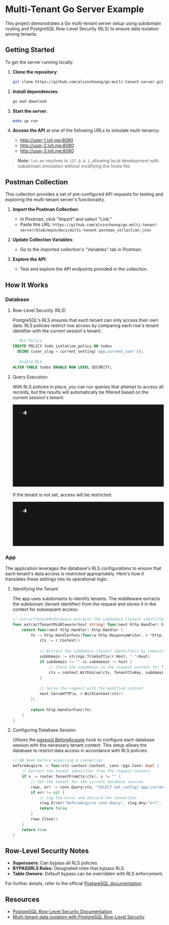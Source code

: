 # Multi-Tenant Go Server Example

This project demonstrates a Go multi-tenant server setup using subdomain routing and PostgreSQL Row-Level Security (RLS) to ensure data isolation among tenants.

## Getting Started

To get the server running locally:

1. **Clone the repository**:

    ```sh
    git clone https://github.com/alvinchoong/go-multi-tenant-server.git
    ```

2. **Install dependencies**:

    ```sh
    go mod download
    ```

3. **Start the server**:

    ```sh
    make up run
    ```

4. **Access the API** at one of the following URLs to simulate multi-tenancy:
    - <http://user-1.lvh.me:8080>
    - <http://user-2.lvh.me:8080>
    - <http://user-3.lvh.me:8080>

> **Note:** `lvh.me` resolves to `127.0.0.1`, allowing local development with subdomain simulation without modifying the hosts file.

## Postman Collection

This collection provides a set of pre-configured API requests for testing and exploring the multi-tenant server's functionality.

1. **Import the Postman Collection**:
   - In Postman, click "Import" and select "Link."
   - Paste this URL:
   `https://github.com/alvinchoong/go-multi-tenant-server/blob/main/docs/multi-tenant.postman_collection.json`

2. **Update Collection Variables**:
   - Go to the imported collection's "Variables" tab in Postman.

3. **Explore the API**:
   - Test and explore the API endpoints provided in the collection.

## How It Works

### Database

1. Row-Level Security (RLS)

    PostgreSQL's RLS ensures that each tenant can only access their own data. RLS policies restrict row access by comparing each row's tenant identifier with the current session's tenant:

    ```sql
    -- RLS Policy
    CREATE POLICY todo_isolation_policy ON todos
      USING (user_slug = current_setting('app.current_user'));

    -- Enable RLS
    ALTER TABLE todos ENABLE ROW LEVEL SECURITY;
    ```

2. Query Execution:

    With RLS policies in place, you can run queries that attempt to access all records, but the results will automatically be filtered based on the current session's tenant:

    ![PSQL Query Success](docs/psql.gif)

    If the tenant is not set, access will be restricted:

    ![PSQL Query Error](docs/psql-error.gif)

### App

The application leverages the database's RLS configurations to ensure that each tenant's data access is restricted appropriately. Here's how it translates these settings into its operational logic:

1. Identifying the Tenant

    The app uses subdomains to identify tenants. The middleware extracts the subdomain (tenant identifier) from the request and stores it in the context for subsequent access:

    ```go
    // extractTenantMiddleware extracts the subdomain (tenant identifier) and adds it to the request context
    func extractTenantMiddleware(host string) func(next http.Handler) http.Handler {
        return func(next http.Handler) http.Handler {
            fn := http.HandlerFunc(func(w http.ResponseWriter, r *http.Request) {
                ctx := r.Context()

                // Extract the subdomain (tenant identifier) by removing the main domain
                subdomain := strings.TrimSuffix(r.Host, "."+host)
                if subdomain != "" && subdomain != host {
                    // Store the subdomain in the request context for future access
                    ctx = context.WithValue(ctx, TenantCtxKey, subdomain)
                }

                // Serve the request with the modified context
                next.ServeHTTP(w, r.WithContext(ctx))
            })

            return http.HandlerFunc(fn)
        }
    }
    ```

2. Configuring Database Session

    Utilizes the [pgxpool BeforeAcquire](https://github.com/jackc/pgx/blob/v5.5.5/pgxpool/pool.go#L114-L117) hook to configure each database session with the necessary tenant context. This setup allows the database to restrict data access in accordance with RLS policies:

    ```go
    // DB hook before acquiring a connection
    beforeAcquire := func(ctx context.Context, conn *pgx.Conn) bool {
        // Extract the tenant identifier from the request context
        if s := router.TenantFromCtx(ctx); s != "" {
            // Set the tenant for the current database session
            rows, err := conn.Query(ctx, "SELECT set_config('app.current_user', $1, false)", s)
            if err != nil {
                // Log the error and discard the connection
                slog.Error("beforeAcquire conn.Query", slog.Any("err", err))
                return false
            }
            rows.Close()
        }
        return true
    }
    ```

## Row-Level Security Notes

- **Superusers**: Can bypass all RLS policies.
- **BYPASSRLS Roles**: Designated roles that bypass RLS.
- **Table Owners**: Default bypass can be overridden with RLS enforcement.

For further details, refer to the official [PostgreSQL documentation](https://www.postgresql.org/docs/current/ddl-rowsecurity.html#DDL-ROWSECURITY).

## Resources

- [PostgreSQL Row-Level Security Documentation](https://www.postgresql.org/docs/current/ddl-rowsecurity.html)
- [Multi-tenant data isolation with PostgreSQL Row-Level Security](https://aws.amazon.com/blogs/database/multi-tenant-data-isolation-with-postgresql-row-level-security/)
